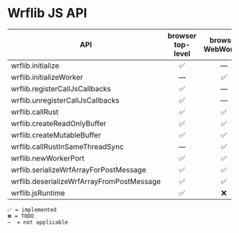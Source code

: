 # Wrflib JS API

| API                                         | browser top-level | browser WebWorker | native top-level | native WebWorker |
| ------------------------------------------- | :---------------: | :---------------: | :--------------: | :--------------: |
| wrflib.initialize                           |       ✅          |        —          |       ✅         |       —         |
| wrflib.initializeWorker                     |        —          |        ✅          |       —         |       ❌         |
| wrflib.registerCallJsCallbacks              |       ✅          |        —          |       ✅         |       —         |
| wrflib.unregisterCallJsCallbacks            |       ✅          |        —          |       ✅         |       —         |
| wrflib.callRust                             |       ✅          |        ✅          |       ✅         |       ❌         |
| wrflib.createReadOnlyBuffer                 |       ✅          |        ✅          |       ✅         |       ❌         |
| wrflib.createMutableBuffer                  |       ✅          |        ✅          |       ✅         |       ❌         |
| wrflib.callRustInSameThreadSync             |       —          |        ✅          |       ✅         |       ❌         |
| wrflib.newWorkerPort                     |       ✅          |        ✅          |       ❌         |       ❌         |
| wrflib.serializeWrfArrayForPostMessage      |       ✅          |        ✅          |       ❌         |       ❌         |
| wrflib.deserializeWrfArrayFromPostMessage   |       ✅          |        ✅          |       ❌         |       ❌         |
| wrflib.jsRuntime                            |       ✅          |        ❌          |       ✅         |       ❌         |

```
✅ = implemented
❌ = TODO
—  = not applicable
```
